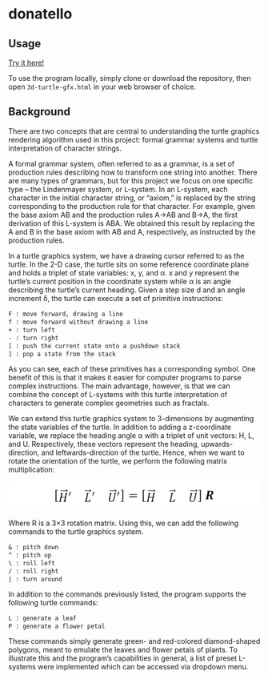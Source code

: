 # donatello

## Usage

[Try it here!](https://andonutts.github.io/donatello/)

To use the program locally, simply clone or download the repository, then open `3d-turtle-gfx.html` in your web browser of choice.

## Background

There are two concepts that are central to understanding the turtle graphics rendering algorithm used in this project: formal grammar systems and turtle interpretation of character strings.

A formal grammar system, often referred to as a grammar, is a set of production rules describing how to transform one string into another. There are many types of grammars, but for this project we focus on one specific type – the Lindenmayer system, or L-system. In an L-system, each character in the initial character string, or “axiom,” is replaced by the string corresponding to the production rule for that character. For example, given the base axiom AB and the production rules A→AB and B→A, the first derivation of this L-system is ABA. We obtained this result by replacing the A and B in the base axiom with AB and A, respectively, as instructed by the production rules.

In a turtle graphics system, we have a drawing cursor referred to as the turtle. In the 2-D case, the turtle sits on some reference coordinate plane and holds a triplet of state variables: x, y, and α. x and y represent the turtle’s current position in the coordinate system while α is an angle describing the turtle’s current heading. Given a step size d and an angle increment δ, the turtle can execute a set of primitive instructions:

```
F : move forward, drawing a line
f : move forward without drawing a line
+ : turn left
- : turn right
[ : push the current state onto a pushdown stack
] : pop a state from the stack
```

As you can see, each of these primitives has a corresponding symbol. One benefit of this is that it makes it easier for computer programs to parse complex instructions. The main advantage, however, is that we can combine the concept of L-systems with this turtle interpretation of characters to generate complex geometries such as fractals.

We can extend this turtle graphics system to 3-dimensions by augmenting the state variables of the turtle. In addition to adding a z-coordinate variable, we replace the heading angle α with a triplet of unit vectors: H, L, and U. Respectively, these vectors represent the heading, upwards-direction, and leftwards-direction of the turtle. Hence, when we want to rotate the orientation of the turtle, we perform the following matrix multiplication:

<p align="center">
  <img src="./img/rot-matrix.png" alt="Rotation matrix">
</p>

Where R is a 3×3 rotation matrix. Using this, we can add the following commands to the turtle graphics system.

```
& : pitch down
^ : pitch up
\ : roll left
/ : roll right
| : turn around
```

In addition to the commands previously listed, the program supports the following turtle commands:

```
L : generate a leaf
P : generate a flower petal
```

These commands simply generate green- and red-colored diamond-shaped polygons, meant to emulate the leaves and flower petals of plants. To illustrate this and the program’s capabilities in general, a list of preset L-systems were implemented which can be accessed via dropdown menu.
